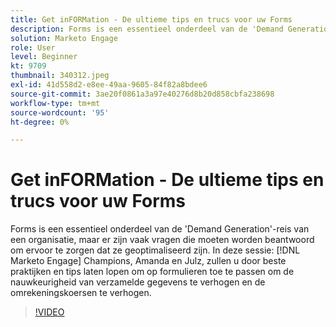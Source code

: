 ```yaml
---
title: Get inFORMation - De ultieme tips en trucs voor uw Forms
description: Forms is een essentieel onderdeel van de 'Demand Generation'-reis van een organisatie, maar er zijn vaak vragen die moeten worden beantwoord om ervoor te zorgen dat ze geoptimaliseerd zijn.
solution: Marketo Engage
role: User
level: Beginner
kt: 9709
thumbnail: 340312.jpeg
exl-id: 41d558d2-e8ee-49aa-9605-84f82a8bdee6
source-git-commit: 3ae20f0861a3a97e40276d8b20d858cbfa238698
workflow-type: tm+mt
source-wordcount: '95'
ht-degree: 0%

---
```


# Get inFORMation - De ultieme tips en trucs voor uw Forms

Forms is een essentieel onderdeel van de &#39;Demand Generation&#39;-reis van een organisatie, maar er zijn vaak vragen die moeten worden beantwoord om ervoor te zorgen dat ze geoptimaliseerd zijn. In deze sessie: [!DNL Marketo Engage] Champions, Amanda en Julz, zullen u door beste praktijken en tips laten lopen om op formulieren toe te passen om de nauwkeurigheid van verzamelde gegevens te verhogen en de omrekeningskoersen te verhogen.

>[!VIDEO](https://video.tv.adobe.com/v/340312/?quality=12&learn=on)

